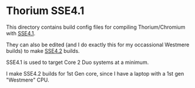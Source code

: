 # Thorium SSE4.1

This directory contains build config files for compiling Thorium/Chromium with [SSE4.1](https://en.wikipedia.org/wiki/SSE4#SSE4.1).

They can also be edited (and I do exactly this for my occassional Westmere builds) to make [SSE4.2](https://en.wikipedia.org/wiki/SSE4#SSE4.2) builds.

SSE4.1 is used to target Core 2 Duo systems at a minimum.

I make SSE4.2 builds for 1st Gen core, since I have a laptop with a 1st gen "Westmere" CPU.
